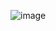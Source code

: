 ![image](https://github.com/franco594/franco594/assets/71734317/8adec91b-0010-4e60-a0b4-8d713c8afc03)
